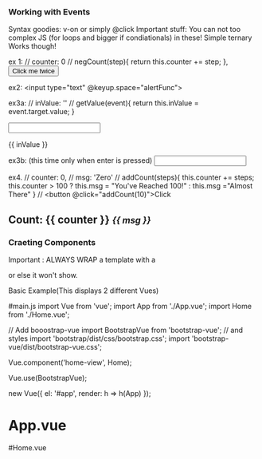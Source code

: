 ### Working with Events 

Syntax goodies: v-on or simply @click
Important stuff: You can not too complex JS (for loops and bigger if condiationals) in these! Simple ternary Works though!

ex 1: 
// counter: 0
// negCount(step){ return this.counter += step; },
<button v-on:click="addCounter(2)">Click me twice</button>


ex2:
<input type="text" @keyup.space="alertFunc">


ex3a: 
// inValue: ''
// getValue(event){ return this.inValue = event.target.value; }

<input v-on:keydown="getValue" type="text">
<p>{{ inValue }}</p>


ex3b:
(this time only when enter is pressed)
<input v-on:keydown.enter="getValue" type="text">

ex4.
// counter: 0,
// msg: 'Zero'
// addCount(steps){
      this.counter += steps;
      this.counter > 100 ? this.msg = "You've Reached 100!" : this.msg ="Almost There"
    }
//
<button @click="addCount(10)">Click</button>
<h2>Count: {{ counter }} <small><i>{{ msg }}</i></small></h2>



### Craeting Components

Important : ALWAYS WRAP a template with a <div></div> or else it won't show. 

Basic Example(This displays 2 different Vues)

#main.js
import Vue from 'vue';
import App from './App.vue';
import Home from './Home.vue';

// Add booostrap-vue
import BootstrapVue from 'bootstrap-vue';
// and styles
import 'bootstrap/dist/css/bootstrap.css';
import 'bootstrap-vue/dist/bootstrap-vue.css';

Vue.component('home-view', Home);

Vue.use(BootstrapVue);

new Vue({
  el: '#app',
  render: h => h(App)
});

# App.vue

<template>
  <div id="app">
    <h1>This is from App</h1>
    <home-view></home-view>
  </div>
</template>

<script>
export default {
  name: 'app'
}
</script>

<style lang="scss" scoped>
  @import './sass/main.scss';
</style>

#Home.vue

<template>
	<div>
		<button @click="addCount(10)">Click</button>
		<h2>Count: {{ counter }} <small><i>{{ msg }}</i></small></h2>
	</div>
</template>

<script>
	export default {
	  data () {
	    return {
	      counter: 0,
	      msg: 'Zero'
	    }
	  },
	  methods: {
	    addCount(steps){
	      this.counter += steps;
	      this.counter > 100 ? this.msg = "You've Reached 100!" : this.msg ="Almost There"
	    }
	  }
	}
</script>














